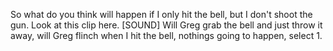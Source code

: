 So what do you think will happen if I only hit the bell, but I don't shoot the
gun. Look at this clip here.
[SOUND]
Will Greg grab the bell and just throw it away, will Greg flinch when I hit the
bell, nothings going to happen, select 1.
